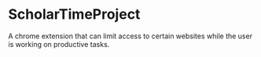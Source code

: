 # ScholarTimeProject
A chrome extension that can limit access to certain websites while the user is working on productive tasks.
